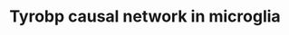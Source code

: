 ---
annotations:
- type: Pathway Ontology
  value: innate immune response pathway
- type: Pathway Ontology
  value: Alzheimer's disease pathway
- type: Cell Type Ontology
  value: microglial cell
authors:
- Khanspers
- AlexanderPico
- Egonw
- Eweitz
description: 'The direct and indirect causal inputs upstream and downstream of Tyrobp
  in microglial cells. Manually translated from human model from Zhang (Cell 2013)
  to mouse: Gimap2 and Lgals9 (light gray) have no mouse ortholog.'
last-edited: 2021-05-09
organisms:
- Mus musculus
redirect_from:
- /index.php/Pathway:WP3625
- /instance/WP3625
schema-jsonld:
- '@context': https://schema.org/
  '@id': https://wikipathways.github.io/pathways/WP3625.html
  '@type': Dataset
  creator:
    '@type': Organization
    name: WikiPathways
  description: 'The direct and indirect causal inputs upstream and downstream of Tyrobp
    in microglial cells. Manually translated from human model from Zhang (Cell 2013)
    to mouse: Gimap2 and Lgals9 (light gray) have no mouse ortholog.'
  keywords:
  - Gapt
  - Cytl1
  - Zfp36l2
  - Lgals9c
  - Gpx1
  - Capg
  - Lyl1
  - Elf4
  - Nrros
  - Kcne3
  - Cd4
  - Pycard
  - Spp1
  - Abcc4
  - Tyrobp
  - Cd84
  - Il10ra
  - Dpyd
  - Igsf6
  - Stat5a
  - Creb3l2
  - Il13ra1
  - Itgam
  - Gimap2
  - Hcls1
  - Lhfpl2
  - Tnfrsf1b
  - Fkbp15
  - Rgs1
  - Sft2d2
  - Bin2
  - Tgfbr1
  - Samsn1
  - Slc1a5
  - Ppp1r18
  - Slc7a7
  - Apbb1ip
  - Tmem106a
  - Tcirg1
  - Cxcl16
  - Rps6ka1
  - Itgax
  - Hlx
  - Runx3
  - Adap2
  - Rnase6
  - Npc2
  - Gal3st4
  - Nckap1l
  - C1qc
  - Cd37
  - Rbm47
  - Sh2b3
  - C3
  - Maf
  - Ncf2
  - Itgb2
  - Loxl3
  - Il18
  - Plek
  license: CC0
  name: Tyrobp causal network in microglia
seo: CreativeWork
title: Tyrobp causal network in microglia
wpid: WP3625
---
